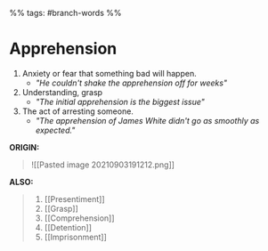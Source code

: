 %% tags: #branch-words %%
# Apprehension
1. Anxiety or fear that something bad will happen.
	- *"He couldn't shake the apprehension off for weeks"*
2. Understanding, grasp
	- *"The initial apprehension is the biggest issue"*
3. The act of arresting someone.  
	- *"The apprehension of James White didn't go as smoothly as expected."*

**ORIGIN:**
> ![[Pasted image 20210903191212.png]]

**ALSO:**
> 1. [[Presentiment]]
> 2. [[Grasp]]
> 3. [[Comprehension]]
> 4. [[Detention]]
> 5. [[Imprisonment]]